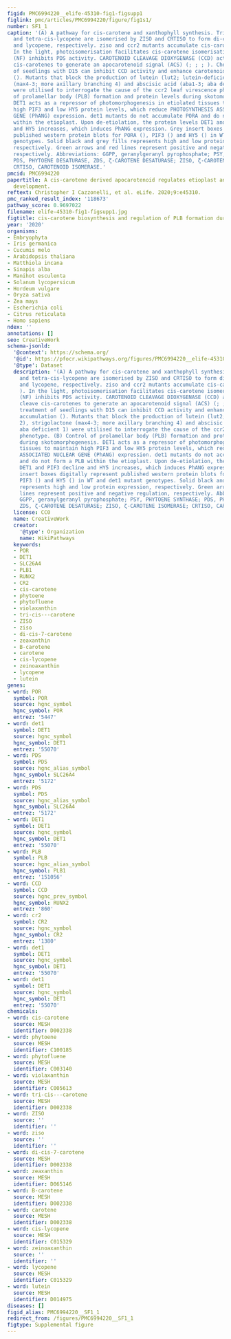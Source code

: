 ```yaml
---
figid: PMC6994220__elife-45310-fig1-figsupp1
figlink: pmc/articles/PMC6994220/figure/fig1s1/
number: SF1_1
caption: '(A) A pathway for cis-carotene and xanthophyll synthesis. Tri-cis-ζ-carotene
  and tetra-cis-lycopene are isomerised by ZISO and CRTISO to form di-cis-ζ-carotene
  and lycopene, respectively. ziso and ccr2 mutants accumulate cis-carotenes (; ).
  In the light, photoisomerisation facilitates cis-carotene isomerisation. Norflurazon
  (NF) inhibits PDS activity. CAROTENOID CLEAVAGE DIOXYGENASE (CCD) activity may cleave
  cis-carotenes to generate an apocarotenoid signal (ACS) (; ; ; ). Chemical treatment
  of seedlings with D15 can inhibit CCD activity and enhance carotenoid accumulation
  (). Mutants that block the production of lutein (lut2; lutein-deficient 2), strigolactone
  (max4-3; more axillary branching 4) and abscisic acid (aba1-3; aba deficient 1)
  were utilised to interrogate the cause of the ccr2 leaf virescence phenotype. (B) Control
  of prolamellar body (PLB) formation and protein levels during skotomorphogenesis.
  DET1 acts as a repressor of photomorphogenesis in etiolated tissues to maintain
  high PIF3 and low HY5 protein levels, which reduce PHOTOSYNTHESIS ASSOCIATED NUCLEAR
  GENE (PhANG) expression. det1 mutants do not accumulate PORA and do not form a PLB
  within the etioplast. Upon de-etiolation, the protein levels DET1 and PIF3 decline
  and HY5 increases, which induces PhANG expression. Grey insert boxes digitally represent
  published western protein blots for PORA (), PIF3 () and HY5 () in WT and det1 mutant
  genotypes. Solid black and grey fills represents high and low protein expression,
  respectively. Green arrows and red lines represent positive and negative regulation,
  respectively. Abbreviations: GGPP, geranylgeranyl pyrophosphate; PSY, PHYTOENE SYNTHASE;
  PDS, PHYTOENE DESATURASE, ZDS, ζ-CAROTENE DESATURASE; ZISO, ζ-CAROTENE ISOMERASE;
  CRTISO, CAROTENOID ISOMERASE.'
pmcid: PMC6994220
papertitle: A cis-carotene derived apocarotenoid regulates etioplast and chloroplast
  development.
reftext: Christopher I Cazzonelli, et al. eLife. 2020;9:e45310.
pmc_ranked_result_index: '118673'
pathway_score: 0.9697022
filename: elife-45310-fig1-figsupp1.jpg
figtitle: cis-carotene biosynthesis and regulation of PLB formation during skotomorphogenesis
year: '2020'
organisms:
- Embryophyta
- Iris germanica
- Cucumis melo
- Arabidopsis thaliana
- Matthiola incana
- Sinapis alba
- Manihot esculenta
- Solanum lycopersicum
- Hordeum vulgare
- Oryza sativa
- Zea mays
- Escherichia coli
- Citrus reticulata
- Homo sapiens
ndex: ''
annotations: []
seo: CreativeWork
schema-jsonld:
  '@context': https://schema.org/
  '@id': https://pfocr.wikipathways.org/figures/PMC6994220__elife-45310-fig1-figsupp1.html
  '@type': Dataset
  description: '(A) A pathway for cis-carotene and xanthophyll synthesis. Tri-cis-ζ-carotene
    and tetra-cis-lycopene are isomerised by ZISO and CRTISO to form di-cis-ζ-carotene
    and lycopene, respectively. ziso and ccr2 mutants accumulate cis-carotenes (;
    ). In the light, photoisomerisation facilitates cis-carotene isomerisation. Norflurazon
    (NF) inhibits PDS activity. CAROTENOID CLEAVAGE DIOXYGENASE (CCD) activity may
    cleave cis-carotenes to generate an apocarotenoid signal (ACS) (; ; ; ). Chemical
    treatment of seedlings with D15 can inhibit CCD activity and enhance carotenoid
    accumulation (). Mutants that block the production of lutein (lut2; lutein-deficient
    2), strigolactone (max4-3; more axillary branching 4) and abscisic acid (aba1-3;
    aba deficient 1) were utilised to interrogate the cause of the ccr2 leaf virescence
    phenotype. (B) Control of prolamellar body (PLB) formation and protein levels
    during skotomorphogenesis. DET1 acts as a repressor of photomorphogenesis in etiolated
    tissues to maintain high PIF3 and low HY5 protein levels, which reduce PHOTOSYNTHESIS
    ASSOCIATED NUCLEAR GENE (PhANG) expression. det1 mutants do not accumulate PORA
    and do not form a PLB within the etioplast. Upon de-etiolation, the protein levels
    DET1 and PIF3 decline and HY5 increases, which induces PhANG expression. Grey
    insert boxes digitally represent published western protein blots for PORA (),
    PIF3 () and HY5 () in WT and det1 mutant genotypes. Solid black and grey fills
    represents high and low protein expression, respectively. Green arrows and red
    lines represent positive and negative regulation, respectively. Abbreviations:
    GGPP, geranylgeranyl pyrophosphate; PSY, PHYTOENE SYNTHASE; PDS, PHYTOENE DESATURASE,
    ZDS, ζ-CAROTENE DESATURASE; ZISO, ζ-CAROTENE ISOMERASE; CRTISO, CAROTENOID ISOMERASE.'
  license: CC0
  name: CreativeWork
  creator:
    '@type': Organization
    name: WikiPathways
  keywords:
  - POR
  - DET1
  - SLC26A4
  - PLB1
  - RUNX2
  - CR2
  - cis-carotene
  - phytoene
  - phytofluene
  - violaxanthin
  - tri-cis---carotene
  - ZISO
  - ziso
  - di-cis-7-carotene
  - zeaxanthin
  - B-carotene
  - carotene
  - cis-lycopene
  - zeinoaxanthin
  - lycopene
  - lutein
genes:
- word: POR
  symbol: POR
  source: hgnc_symbol
  hgnc_symbol: POR
  entrez: '5447'
- word: det1
  symbol: DET1
  source: hgnc_symbol
  hgnc_symbol: DET1
  entrez: '55070'
- word: PDS
  symbol: PDS
  source: hgnc_alias_symbol
  hgnc_symbol: SLC26A4
  entrez: '5172'
- word: PDS
  symbol: PDS
  source: hgnc_alias_symbol
  hgnc_symbol: SLC26A4
  entrez: '5172'
- word: DET1
  symbol: DET1
  source: hgnc_symbol
  hgnc_symbol: DET1
  entrez: '55070'
- word: PLB
  symbol: PLB
  source: hgnc_alias_symbol
  hgnc_symbol: PLB1
  entrez: '151056'
- word: CCD
  symbol: CCD
  source: hgnc_prev_symbol
  hgnc_symbol: RUNX2
  entrez: '860'
- word: cr2
  symbol: CR2
  source: hgnc_symbol
  hgnc_symbol: CR2
  entrez: '1380'
- word: det1
  symbol: DET1
  source: hgnc_symbol
  hgnc_symbol: DET1
  entrez: '55070'
- word: det1
  symbol: DET1
  source: hgnc_symbol
  hgnc_symbol: DET1
  entrez: '55070'
chemicals:
- word: cis-carotene
  source: MESH
  identifier: D002338
- word: phytoene
  source: MESH
  identifier: C100185
- word: phytofluene
  source: MESH
  identifier: C003140
- word: violaxanthin
  source: MESH
  identifier: C005613
- word: tri-cis---carotene
  source: MESH
  identifier: D002338
- word: ZISO
  source: ''
  identifier: ''
- word: ziso
  source: ''
  identifier: ''
- word: di-cis-7-carotene
  source: MESH
  identifier: D002338
- word: zeaxanthin
  source: MESH
  identifier: D065146
- word: B-carotene
  source: MESH
  identifier: D002338
- word: carotene
  source: MESH
  identifier: D002338
- word: cis-lycopene
  source: MESH
  identifier: C015329
- word: zeinoaxanthin
  source: ''
  identifier: ''
- word: lycopene
  source: MESH
  identifier: C015329
- word: lutein
  source: MESH
  identifier: D014975
diseases: []
figid_alias: PMC6994220__SF1_1
redirect_from: /figures/PMC6994220__SF1_1
figtype: Supplemental figure
---
```

